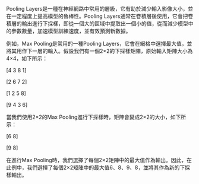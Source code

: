 Pooling Layers是一種在神經網路中常用的層級，它有助於減少輸入影像大小，並在一定程度上提高模型的魯棒性。Pooling Layers通常在卷積層後使用，它會把卷積層的輸出進行下採樣，即從一個大的區域中提取出一個小的值，從而減少模型中的參數數量，加速模型訓練速度，並有效預測新數據。

例如，Max Pooling是常用的一種Pooling Layers，它會在網格中選擇最大值，並將其用作下一層的輸入。假設我們有一個2×2的下採樣矩陣，原始輸入矩陣大小為4×4，如下所示：

[4 3 8 1]

[2 6 7 2]

[1 2 5 8]

[9 4 3 6]

當我們使用2×2的Max Pooling進行下採樣時，矩陣會變成2×2的大小，如下所示：

[6 8]

[9 8]

在進行Max Pooling時，我們選擇了每個2×2矩陣中的最大值作為輸出。因此，在此例中，我們選擇了每個2×2矩陣中的最大值6、8、9、8，並將其作為新的下採樣輸出。
